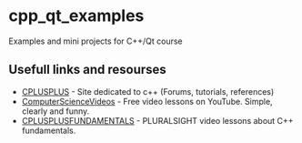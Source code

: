 # cpp_qt_examples
Examples and mini projects for C++/Qt course

## Usefull links and resourses
* [CPLUSPLUS] - Site dedicated to c++ (Forums, tutorials, references)
* [ComputerScienceVideos] - Free video lessons on YouTube. Simple, clearly and funny.
* [CPLUSPLUSFUNDAMENTALS] - PLURALSIGHT video lessons about C++ fundamentals. 

[CPLUSPLUS]:http://www.cplusplus.com/
[ComputerScienceVideos]:http://computersciencevideos.org/Playlists#C%2B%2B
[CPLUSPLUSFUNDAMENTALS]:https://www.dropbox.com/sh/nzxn87myhduwt43/AABEUujlrQt_wR7vOJ3-lXVJa?dl=0

